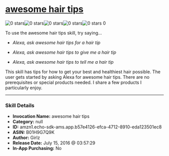 # [awesome hair tips](http://alexa.amazon.com/#skills/amzn1.echo-sdk-ams.app.b57e4126-efca-4712-8910-eda123501ec8)
![0 stars](../../images/ic_star_border_black_18dp_1x.png)![0 stars](../../images/ic_star_border_black_18dp_1x.png)![0 stars](../../images/ic_star_border_black_18dp_1x.png)![0 stars](../../images/ic_star_border_black_18dp_1x.png)![0 stars](../../images/ic_star_border_black_18dp_1x.png) 0

To use the awesome hair tips skill, try saying...

* *Alexa, ask awesome hair tips for a hair tip*

* *Alexa, ask awesome hair tips to give me a hair tip*

* *Alexa, ask awesome hair tips to tell me a hair tip*

This skill has tips for how to get your best and healthiest hair possible. The user gets started by asking Alexa for awesome hair tips.  There are no prerequisites or special products needed.  I share a few products I particularly enjoy.

***

### Skill Details

* **Invocation Name:** awesome hair tips
* **Category:** null
* **ID:** amzn1.echo-sdk-ams.app.b57e4126-efca-4712-8910-eda123501ec8
* **ASIN:** B01H9G7Q9K
* **Author:** Girlz
* **Release Date:** July 15, 2016 @ 03:57:29
* **In-App Purchasing:** No
